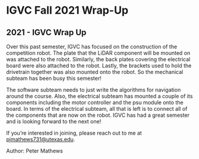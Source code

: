 # IGVC Fall 2021 Wrap-Up
## 2021 - IGVC Wrap Up

Over this past semester, IGVC has focused on the construction of the competition robot. <!--more-->The plate that the LiDAR component will be mounted on was attached to the robot. Similarly, the back plates covering the electrical board were also attached to the robot. Lastly, the brackets used to hold the drivetrain together was also mounted onto the robot. So the mechanical subteam has been busy this semester! 

The software subteam needs to just write the algorithms for navigation around the course. Also, the electrical subteam has mounted a couple of its components including the motor controller and the psu module onto the board. In terms of the electrical subteam, all that is left is to connect all of the components that are now on the robot. IGVC has had a great semester and is looking forward to the next one! 

If you’re interested in joining, please reach out to me at [pjmathews731@utexas.edu](mailto:pjmathews731@utexas.edu).

Author: Peter Mathews